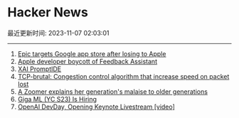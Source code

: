 # Hacker News

最近更新时间: 2023-11-07 02:03:01

--- 
1. [Epic targets Google app store after losing to Apple](https://www.washingtonpost.com/technology/2023/11/06/epic-google-antitrust-trial-play-store/) 
2. [Apple developer boycott of Feedback Assistant](https://lapcatsoftware.com/articles/2023/11/2.html) 
3. [XAI PromptIDE](https://x.ai/prompt-ide/) 
4. [TCP-brutal: Congestion control algorithm that increase speed on packet lost](https://github.com/apernet/tcp-brutal) 
5. [A Zoomer explains her generation's malaise to older generations](https://jonathanhaidt.substack.com/p/where-are-your-kids-schlott) 
6. [Giga ML (YC S23) Is Hiring](https://www.ycombinator.com/companies/giga-ml/jobs/d3zdZXn-founding-engineer) 
7. [OpenAI DevDay, Opening Keynote Livestream [video]](https://www.youtube.com/watch?v=U9mJuUkhUzk) 
